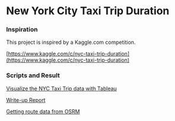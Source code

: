 # New York City Taxi Trip Duration

### Inspiration

This project is inspired by a Kaggle.com competition.

[https://www.kaggle.com/c/nyc-taxi-trip-duration](https://www.kaggle.com/c/nyc-taxi-trip-duration)

### Scripts and Result

[Visualize the NYC Taxi Trip data with Tableau](https://public.tableau.com/profile/pengchong.tang#!/vizhome/taxi2_1/Story1)

[Write-up Report](https://ferrarisf50.github.io/Udacity-Data-Analyst-Nanodegree/Project_4_NYC_taxi_trip_duration/Write-up.pdf)

[Getting route data from OSRM](https://github.com/ferrarisf50/Udacity-Data-Analyst-Nanodegree/blob/master/Project_4_NYC_taxi_trip_duration/get_data_from_OSRM.ipynb)
